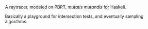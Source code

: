 A raytracer, modeled on PBRT, *mutatis mutandis* for Haskell.

Basically a playground for intersection tests, and eventually sampling
algorithms.
